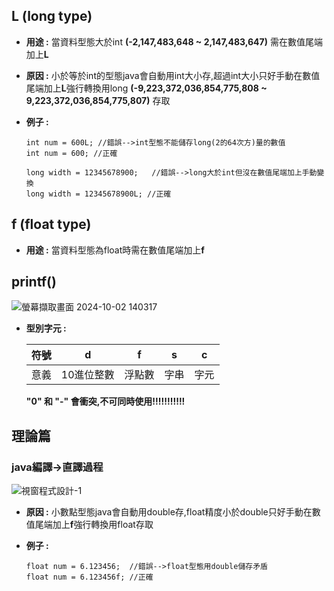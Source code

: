 ## L (long type)

-   **用途 :** 當資料型態大於int **(-2,147,483,648 ~ 2,147,483,647)** 需在數值尾端加上**L**

-   **原因 :** 小於等於int的型態java會自動用int大小存,超過int大小只好手動在數值尾端加上**L**強行轉換用long **(-9,223,372,036,854,775,808 ~ 9,223,372,036,854,775,807)** 存取

-   **例子 :**

    ```
    int num = 600L; //錯誤-->int型態不能儲存long(2的64次方)量的數值
    int num = 600; //正確
    
    long width = 12345678900;   //錯誤-->long大於int但沒在數值尾端加上手動變換
    long width = 12345678900L; //正確
    
    ```

## f (float type)

-   **用途 :** 當資料型態為float時需在數值尾端加上**f**

## printf()
![螢幕擷取畫面 2024-10-02 140317](https://github.com/user-attachments/assets/05fe05df-caf5-4c86-a25a-06632ec85697)
    
-   **型別字元 :**

    | 符號 | d | f | s | c |
    |-------|:-----:|:------:|:------:|:------:|
    | 意義 | 10進位整數 | 浮點數 | 字串 | 字元 |

    **"0" 和 "-" 會衝突,不可同時使用!!!!!!!!!!!**

## 理論篇

### java編譯->直譯過程
![視窗程式設計-1](https://github.com/user-attachments/assets/92dd5a6a-5750-4bc4-981f-12cdd185a44d)


-   **原因 :** 小數點型態java會自動用double存,float精度小於double只好手動在數值尾端加上**f**強行轉換用float存取

-   **例子 :**

    ```
    float num = 6.123456;  //錯誤-->float型態用double儲存矛盾
    float num = 6.123456f; //正確
    ```
